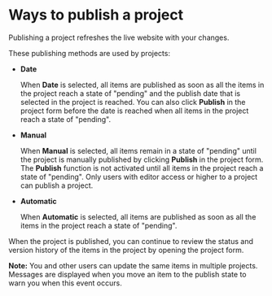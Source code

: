 # Ways to publish a project

Publishing a project refreshes the live website with your changes.

These publishing methods are used by projects:

-   **Date**

    When **Date** is selected, all items are published as soon as all the items in the project reach a state of "pending" and the publish date that is selected in the project is reached. You can also click **Publish** in the project form before the date is reached when all items in the project reach a state of "pending".

-   **Manual**

    When **Manual** is selected, all items remain in a state of "pending" until the project is manually published by clicking **Publish** in the project form. The **Publish** function is not activated until all items in the project reach a state of "pending". Only users with editor access or higher to a project can publish a project.

-   **Automatic**

    When **Automatic** is selected, all items are published as soon as all the items in the project reach a state of "pending".


When the project is published, you can continue to review the status and version history of the items in the project by opening the project form.

**Note:** You and other users can update the same items in multiple projects. Messages are displayed when you move an item to the publish state to warn you when this event occurs.


